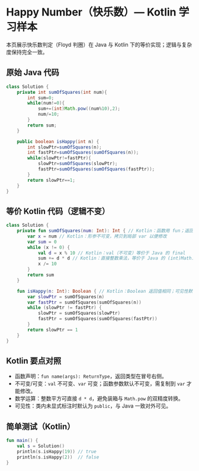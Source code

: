 # Happy Number（快乐数）— Kotlin 学习样本

本页展示快乐数判定（Floyd 判圈）在 Java 与 Kotlin 下的等价实现；逻辑与复杂度保持完全一致。

## 原始 Java 代码

```java
class Solution {
    private int sumOfSquares(int num){
        int sum=0;
        while(num!=0){
            sum+=(int)Math.pow((num%10),2);
            num/=10;
        }
        return sum;
    }

    public boolean isHappy(int n) {
        int slowPtr=sumOfSquares(n);
        int fastPtr=sumOfSquares(sumOfSquares(n));
        while(slowPtr!=fastPtr){
            slowPtr=sumOfSquares(slowPtr);
            fastPtr=sumOfSquares(sumOfSquares(fastPtr));
        }
        return slowPtr==1;
    }
}
```

## 等价 Kotlin 代码（逻辑不变）

```kotlin
class Solution {
    private fun sumOfSquares(num: Int): Int { // Kotlin：函数用 fun；返回类型在冒号后标注
        var x = num // Kotlin：形参不可变，拷贝到局部 var 以便修改
        var sum = 0
        while (x != 0) {
            val d = x % 10 // Kotlin：val（不可变）等价于 Java 的 final
            sum += d * d // Kotlin：直接整数乘法，等价于 Java 的 (int)Math.pow(d,2)
            x /= 10
        }
        return sum
    }

    fun isHappy(n: Int): Boolean { // Kotlin：Boolean 返回值相同；可见性默认 public
        var slowPtr = sumOfSquares(n)
        var fastPtr = sumOfSquares(sumOfSquares(n))
        while (slowPtr != fastPtr) {
            slowPtr = sumOfSquares(slowPtr)
            fastPtr = sumOfSquares(sumOfSquares(fastPtr))
        }
        return slowPtr == 1
    }
}
```

## Kotlin 要点对照

- 函数声明：`fun name(args): ReturnType`，返回类型在冒号右侧。
- 不可变/可变：`val` 不可变、`var` 可变；函数参数默认不可变，需复制到 `var` 才能修改。
- 数学运算：整数平方可直接 `d * d`，避免装箱与 `Math.pow` 的双精度转换。
- 可见性：类内未显式标注时默认为 `public`，与 Java 一致对外可见。

## 简单测试（Kotlin）

```kotlin
fun main() {
    val s = Solution()
    println(s.isHappy(19)) // true
    println(s.isHappy(2))  // false
}
```
